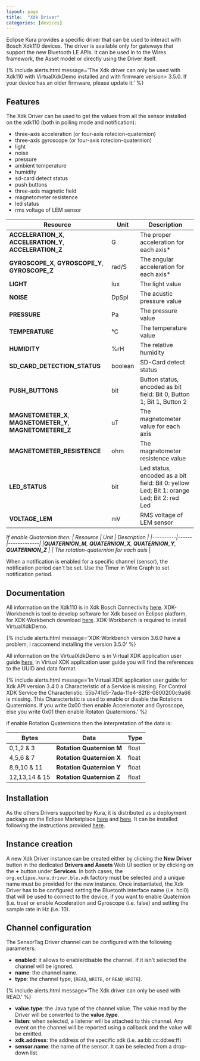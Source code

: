 ```yaml
---
layout: page
title:  "Xdk Driver"
categories: [devices]
---
```


Eclipse Kura provides a specific driver that can be used to interact with Bosch Xdk110 devices. The driver is available only for gateways that support the new Bluetooth LE APIs. 
It can be used in to the Wires framework, the Asset model or directly using the Driver itself.

{% include alerts.html message='The Xdk driver can only be used with Xdk110 with VirtualXdkDemo installed and with firmware version> 3.5.0. If your device has an older firmware, please update it.' %}

## Features

The Xdk Driver can be used to get the values from all the sensor installed on the xdk110 (both in polling mode and notification):
- three-axis acceleration (or four-axis rotecion-quaternion) 
- three-axis gyroscope (or four-axis rotecion-quaternion)
- light
- noise
- pressure
- ambient temperature
- humidity
- sd-card detect status
- push buttons
- three-axis magnetic field
- magnetometer resistence
- led status
- rms voltage of LEM sensor

| Resource | Unit | Description |
|----------|------|-------------|
| **ACCELERATION_X**, **ACCELERATION_Y**, **ACCELERATION_Z** | G | The proper acceleration for each axis* |
| **GYROSCOPE_X**, **GYROSCOPE_Y**, **GYROSCOPE_Z** | rad/S | The angular acceleration for each axis* |
| **LIGHT** | lux | The light value |
| **NOISE** | DpSpl | The acustic pressure value |
| **PRESSURE** | Pa | The pressure value |
| **TEMPERATURE** | °C | The temperature value |
| **HUMIDITY** | %rH | The relative humidity |
| **SD_CARD_DETECTION_STATUS** | boolean | SD-Card detect status |
| **PUSH_BUTTONS** | bit | Button status, encoded as bit field: Bit 0, Button 1; Bit 1, Button 2 |
| **MAGNETOMETER_X**, **MAGNETOMETER_Y**, **MAGNETOMETERE_Z** | uT | The magnetometer value for each axis |
| **MAGNETOMETER_RESISTENCE** | ohm | The magnetometer resistence value |
| **LED_STATUS** | bit | Led status, encoded as a bit field: Bit 0: yellow Led; Bit 1: orange Led; Bit 2: red Led|
| **VOLTAGE_LEM** | mV | RMS voltage of LEM sensor |

*If enable Quaternion then:
| Resource | Unit | Description |
|----------|------|-------------|
|**QUATERNION_M**, **QUATERNION_X**, **QUATERNION_Y**, **QUATERNION_Z** |  | The rotation-quaternion for each axis* |


When a notification is enabled for a specific channel (sensor), the notification period can't be set. Use the Timer in Wire Graph to set notification period.

## Documentation

All information on the Xdk110 is in Xdk Bosch Connectivity [here](https://xdk.bosch-connectivity.com/home). XDK-Workbench is tool to develop software for Xdk based on Eclipse platform, for XDK-Workbench download [here](https://xdk.bosch-connectivity.com/it/software-downloads). XDK-Workbench is required to install VirtualXdkDemo.

{% include alerts.html message='XDK-Workbench version 3.6.0 have a problem, i raccomend installing the version 3.5.0' %}

All information on the VirtualXdkDemo is in Virtual XDK application user guide [here](http://xdk.bosch-connectivity.com/xdk_docs/html/_x_d_k__v_i_r_t_u_a_l__x_d_k__a_p_p__u_s_e_r__g_u_i_d_e.html), in  Virtual XDK application user guide you will find the references to the UUID and data format. 

{% include alerts.html message='In Virtual XDK application user guide for Xdk API version 3.4.0 a Characteristic of a Service is missing. For Control XDK Service the Characteristic: 55b741d5-7ada-11e4-82f8-0800200c9a66 is missing. This Characteristic is used to enable or disable the Rotations Quaternions. If you write 0x00 then enable Accelemoter and Gyroscope, else you write 0x01 then enable Rotaton Quaternions.' %}

if enable Rotation Quaternions  then the interpretation of the data is:

Bytes | Data | Type
---------|---------- |----------
0,1,2 & 3|**Rotation Quaternion M**|float
4,5,6 & 7|**Rotation Quaternion X**|float
8,9,10 & 11|**Rotation Quaternion Y**|float
12,13,14 & 15|**Rotation Quaternion Z**|float
 
 
## Installation

As the others Drivers supported by Kura, it is distributed as a deployment package on the Eclipse Marketplace [here](https://marketplace.eclipse.org) and [here](https://marketplace.eclipse.org). It can be installed following the instructions provided [here](../admin/application-management.html#section-eclipse-kura-marketplace).

## Instance creation

A new Xdk Driver instance can be created either by clicking the **New Driver** button in the dedicated **Drivers and Assets** Web UI section or by clicking on the **+** button under **Services**. In both cases, the `org.eclipse.kura.driver.ble.xdk` factory must be selected and a unique name must be provided for the new instance. 
Once instantiated, the Xdk Driver has to be configured setting the Bluetooth interface name (i.e. hci0) that will be used to connect to the device, if you want to enable Quaternion (i.e. true) or enable Acceleration and Gyroscope (i.e. false) and setting the sample rate in Hz (i.e. 10). 

## Channel configuration

The SensorTag Driver channel can be configured with the following parameters:

- **enabled**: it allows to enable/disable the channel. If it isn't selected the channel will be ignored.
- **name**: the channel name.
- **type**: the channel type, (`READ`, `WRITE`, or `READ_WRITE`).

{% include alerts.html message='The Xdk driver can only be used with READ.' %}

- **value.type**: the Java type of the channel value. The value read by the Driver will be converted to the **value.type**.
- **listen**: when selected, a listener will be attached to this channel. Any event on the channel will be reported using a callback and the value will be emitted.
- **xdk.address**: the address of the specific xdk (i.e. aa:bb:cc:dd:ee:ff)
- **sensor.name**: the name of the sensor. It can be selected from a drop-down list.

